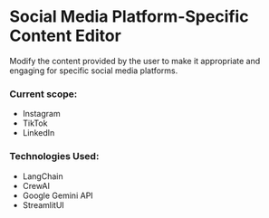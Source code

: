 # Social Media Platform-Specific Content Editor

Modify the content provided by the user to make it appropriate and engaging for specific social media platforms.

### Current scope: 
- Instagram
- TikTok
- LinkedIn

### Technologies Used: 
- LangChain
- CrewAI
- Google Gemini API
- StreamlitUI
